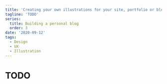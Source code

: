 ```yaml
---
title: 'Creating your own illustrations for your site, portfolio or blog'
tagline: 'TODO'
series:
  title: Building a personal blog
  order: 3
date: '2020-09-12'
tags:
  - Design
  - UX
  - Illustration
---
```


# TODO
